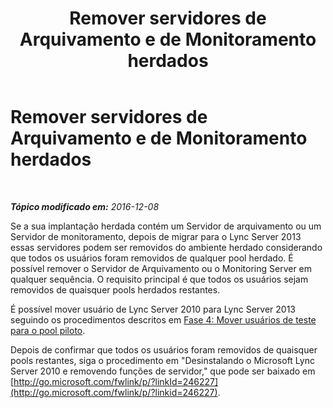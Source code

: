 ﻿---
title: Remover servidores de Arquivamento e de Monitoramento herdados
TOCTitle: Remover servidores de Arquivamento e de Monitoramento herdados
ms:assetid: befa586b-615c-496e-996e-395a6e36a826
ms:mtpsurl: https://technet.microsoft.com/pt-br/library/JJ205221(v=OCS.15)
ms:contentKeyID: 49307963
ms.date: 12/10/2016
mtps_version: v=OCS.15
ms.translationtype: HT
---

# Remover servidores de Arquivamento e de Monitoramento herdados

 

_**Tópico modificado em:** 2016-12-08_

Se a sua implantação herdada contém um Servidor de arquivamento ou um Servidor de monitoramento, depois de migrar para o Lync Server 2013 essas servidores podem ser removidos do ambiente herdado considerando que todos os usuários foram removidos de qualquer pool herdado. É possível remover o Servidor de Arquivamento ou o Monitoring Server em qualquer sequência. O requisito principal é que todos os usuários sejam removidos de quaisquer pools herdados restantes.

É possível mover usuário de Lync Server 2010 para Lync Server 2013 seguindo os procedimentos descritos em [Fase 4: Mover usuários de teste para o pool piloto](phase-4-move-test-users-to-the-pilot-pool.md).

Depois de confirmar que todos os usuários foram removidos de quaisquer pools restantes, siga o procedimento em "Desinstalando o Microsoft Lync Server 2010 e removendo funções de servidor," que pode ser baixado em [http://go.microsoft.com/fwlink/p/?linkId=246227](http://go.microsoft.com/fwlink/p/?linkid=246227).

